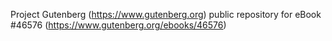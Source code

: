 Project Gutenberg (https://www.gutenberg.org) public repository for eBook #46576 (https://www.gutenberg.org/ebooks/46576)
